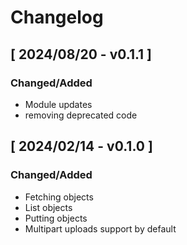 # Changelog

##

## [ 2024/08/20 - v0.1.1 ]

### Changed/Added

* Module updates
* removing deprecated code

## [ 2024/02/14 - v0.1.0 ]

### Changed/Added

* Fetching objects
* List objects
* Putting objects
* Multipart uploads support by default
